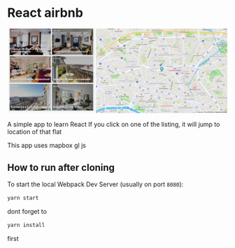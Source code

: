# React airbnb

![screenshot](./screenshots/1.jpg)

A simple app to learn React
If you click on one of the listing, it will jump to location of that flat

This app uses mapbox gl js

## How to run after cloning

To start the local Webpack Dev Server (usually on port `8080`):

```bash
yarn start
```

dont forget to
```bash
yarn install
```

first
